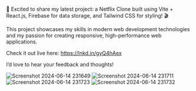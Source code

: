 🌟 Excited to share my latest project: a Netflix Clone built using Vite + React.js, Firebase for data storage, and Tailwind CSS for styling! 🎬

This project showcases my skills in modern web development technologies and my passion for creating responsive, high-performance web applications.

Check it out live here: https://lnkd.in/gyQ4hAex

I’d love to hear your feedback and thoughts!

![Screenshot 2024-06-14 231649](https://github.com/CodeByAnandhu/Netflix-By-Anandhu/assets/142931129/a87541fe-5bae-4dcb-92e0-8b93a116dbb3)
![Screenshot 2024-06-14 231711](https://github.com/CodeByAnandhu/Netflix-By-Anandhu/assets/142931129/5925238a-5110-44ae-995e-4dab6cecc8b7)
![Screenshot 2024-06-14 231723](https://github.com/CodeByAnandhu/Netflix-By-Anandhu/assets/142931129/6e0930fd-8bc0-4d7f-b100-1cbc92485782)
![Screenshot 2024-06-14 231732](https://github.com/CodeByAnandhu/Netflix-By-Anandhu/assets/142931129/9d279592-9b1a-4fc3-bcaf-b259eaf330f9)



